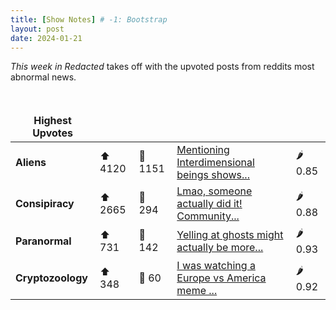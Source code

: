 ```yaml
---
title: [Show Notes] # -1: Bootstrap
layout: post
date: 2024-01-21
---
```

*This week in Redacted* takes off with the upvoted posts from reddits most abnormal news.
<style> td, th { border: none!important;} </style> <br>

| **Highest Upvotes**              |               |               |               |               |
| --- | --- | --- | --- | --- |
|**Aliens** | ⬆ 4120 | 💬 1151 |  [Mentioning Interdimensional beings shows...](/r/UFOs/comments/195l1x9/mentioning_interdimensional_beings_shows_the/)| 🌶️ 0.85|
|**Consipiracy** | ⬆ 2665 | 💬 294 |  [Lmao, someone actually did it! Community...](/r/conspiracy/comments/195ou9k/lmao_someone_actually_did_it_community_notes_took/)| 🌶️ 0.88|
|**Paranormal** | ⬆ 731 | 💬 142 |  [Yelling at ghosts might actually be more...](/r/Ghosts/comments/195z75t/yelling_at_ghosts_might_actually_be_more/)| 🌶️ 0.93|
|**Cryptozoology** | ⬆ 348 | 💬 60 |  [I was watching a Europe vs America meme ...](/r/Cryptozoology/comments/196202w/i_was_watching_a_europe_vs_america_meme_and_then/)| 🌶️ 0.92|
